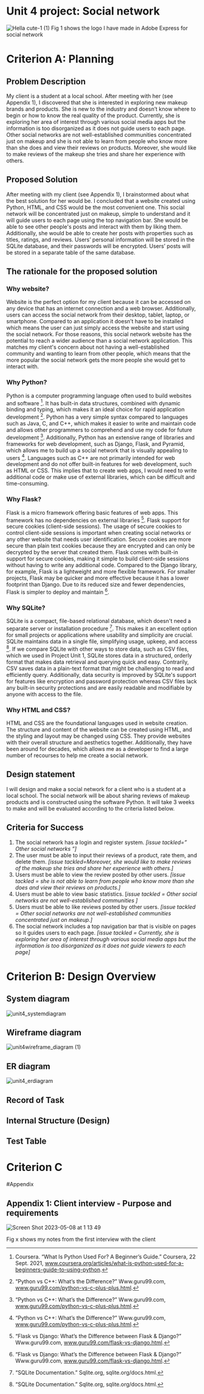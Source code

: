# Unit 4 project: Social network

![Hella cute-1 (1)](https://user-images.githubusercontent.com/111895127/236603162-12001a94-8bf8-435f-922e-27bd17110f79.png)
Fig 1 shows the logo I have made in Adobe Express for social network

# Criterion A: Planning

## Problem Description
My client is a student at a local school. After meeting with her (see Appendix 1), I discovered that she is interested in exploring new makeup brands and products. She is new to the industry and doesn’t know where to begin or how to know the real quality of the product. Currently, she is exploring her area of interest through various social media apps but the information is too disorganized as it does not guide users to each page. Other social networks are not well-established communities concentrated just on makeup and she is not able to learn from people who know more than she does and view their reviews on products. Moreover, she would like to make reviews of the makeup she tries and share her experience with others.

## Proposed Solution
After meeting with my client (see Appendix 1), I brainstormed about what the best solution for her would be. I concluded that a website created using Python, HTML, and CSS would be the most convenient one. This social network will be concentrated just on makeup, simple to understand and it will guide users to each page using the top navigation bar. She would be able to see other people's posts and interact with them by liking them. Additionally, she would be able to create her posts with properties such as titles, ratings, and reviews. Users’ personal information will be stored in the SQLite database, and their passwords will be encrypted. Users’ posts will be stored in a separate table of the same database.

## The rationale for the proposed solution
### Why website?
Website is the perfect option for my client because it can be accessed on any device that has an internet connection and a web browser. Additionally,  users can access the social network from their desktop, tablet, laptop, or smartphone. Compared to an application it doesn’t have to be installed which means the user can just simply access the website and start using the social network. For those reasons, this social network website has the potential to reach a wider audience than a social network application. This matches my client's concern about not having a well-established community and wanting to learn from other people, which means that the more popular the social network gets the more people she would get to interact with.

### Why Python?
Python is a computer programming language often used to build websites and software [^1]. It has built-in data structures, combined with dynamic binding and typing, which makes it an ideal choice for rapid application development [^2]. Python has a very simple syntax compared to languages such as Java, C, and C++, which makes it easier to write and maintain code and allows other programmers to comprehend and use my code for future development [^2]. Additionally, Python has an extensive range of libraries and frameworks for web development, such as Django, Flask, and Pyramid, which allows me to build up a social network that is visually appealing to users [^2]. Languages such as C++ are not primarily intended for web development and do not offer built-in features for web development, such as HTML or CSS. This implies that to create web apps, I would need to write additional code or make use of external libraries, which can be difficult and time-consuming. 

### Why Flask?
Flask is a micro framework offering basic features of web apps. This framework has no dependencies on external libraries [^3]. Flask support for secure cookies (client-side sessions). The usage of secure cookies to control client-side sessions is important when creating social networks or any other website that needs user identification. Secure cookies are more secure than plain text cookies because they are encrypted and can only be decrypted by the server that created them. Flask comes with built-in support for secure cookies, making it simple to build client-side sessions without having to write any additional code. Compared to the Django library, for example, Flask is a lightweight and more flexible framework. For smaller projects, Flask may be quicker and more effective because it has a lower footprint than Django. Due to its reduced size and fewer dependencies, Flask is simpler to deploy and maintain [^3].

### Why SQLite?

SQLite is a compact, file-based relational database, which doesn't need a separate server or installation procedure [^4]. This makes it an excellent option for small projects or applications where usability and simplicity are crucial. SQLite maintains data in a single file, simplifying usage, upkeep, and access [^4]. If we compare SQLite with other ways to store data, such as CSV files, which we used in Project Unit 1, SQLite stores data in a structured, orderly format that makes data retrieval and querying quick and easy. Contrarily, CSV saves data in a plain-text format that might be challenging to read and efficiently query. Additionally, data security is improved by SQLite's support for features like encryption and password protection whereas CSV files lack any built-in security protections and are easily readable and modifiable by anyone with access to the file.

### Why HTML and CSS?

HTML and CSS are the foundational languages used in website creation. The structure and content of the website can be created using HTML, and the styling and layout may be changed using CSS. They provide websites with their overall structure and aesthetics together. Additionally, they have been around for decades, which allows me as a developer to find a large number of recourses to help me create a social network.

## Design statement
I will design and make a social network for a client who is a student at a local school. The social network will be about sharing reviews of makeup products and is constructed using the software Python. It will take 3 weeks to make and will be evaluated according to the criteria listed below.

## Criteria for Success
1. The social network has a login and register system. *[issue tackled=” Other social networks ”]*
2. The user must be able to input their reviews of a product, rate them, and delete them. *[issue tackled=Moreover, she would like to make reviews of the makeup she tries and share her experience with others.]*
3. Users must be able to view the review posted by other users. *[issue tackled = she is not able to learn from people who know more than she does and view their reviews on products.]*
4. Users must be able to view basic statistics. [*issue tackled =  Other social networks are not well-established communities ]*
5. Users must be able to like reviews posted by other users. *[issue tackled = Other social networks are not well-established communities concentrated just on makeup.]*
6. The social network includes a top navigation bar that is visible on pages so it guides users to each page. *[issue tackled = Currently, she is exploring her area of interest through various social media apps but the information is too disorganized as it does not guide viewers to each page]*
# Criterion B: Design Overview
## System diagram
![unit4_systemdiagram](https://user-images.githubusercontent.com/111895127/236603396-7c093ddb-7810-4e21-ac12-db7bbcad8917.png)

## Wireframe diagram
![unit4wireframe_diagram (1)](https://user-images.githubusercontent.com/111895127/236603515-cd3ae0de-7d4a-4526-a44a-8713f5bf001d.png)
## ER diagram
![unit4_erdiagram](https://user-images.githubusercontent.com/111895127/236603554-a630ea69-0334-4f8d-bfdf-9f51f76515b2.png)
## Record of Task
## Internal Structure (Design)
## Test Table
# Criterion C
#Appendix
## Appendix 1: Client interview - Purpose and requirements
![Screen Shot 2023-05-08 at 1 13 49](https://user-images.githubusercontent.com/111895127/236689365-00a6da4e-139c-45c8-9ab0-cc0649e3da41.png)

Fig x shows my notes from the first interview with the client

[^1]: Coursera. “What Is Python Used For? A Beginner’s Guide.” Coursera, 22 Sept. 2021, www.coursera.org/articles/what-is-python-used-for-a-beginners-guide-to-using-python.

[^2]: “Python vs C++: What’s the Difference?” Www.guru99.com, www.guru99.com/python-vs-c-plus-plus.html.

[^3]: “Flask vs Django: What’s the Difference between Flask & Django?” Www.guru99.com, www.guru99.com/flask-vs-django.html.

[^4]: “SQLite Documentation.” Sqlite.org, sqlite.org/docs.html.
